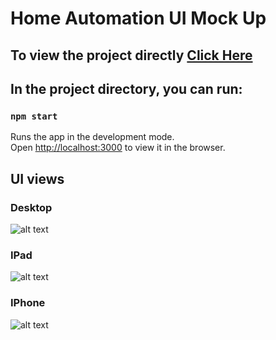 # Home Automation UI Mock Up


## To view the project directly [Click Here](http://homeautomation.surge.sh)

## In the project directory, you can run:
### `npm start`

Runs the app in the development mode.<br>
Open [http://localhost:3000](http://localhost:3000) to view it in the browser.


## UI views

### Desktop
![alt text](https://raw.githubusercontent.com/SummySumanth/Home-Automation-UI-Fun-Gradient-/master/readmeImages/desktop.png)

### IPad
![alt text](https://raw.githubusercontent.com/SummySumanth/Home-Automation-UI-Fun-Gradient-/master/readmeImages/ipadview.png)

### IPhone
![alt text](https://raw.githubusercontent.com/SummySumanth/Home-Automation-UI-Fun-Gradient-/master/readmeImages/iphoneview.png)
